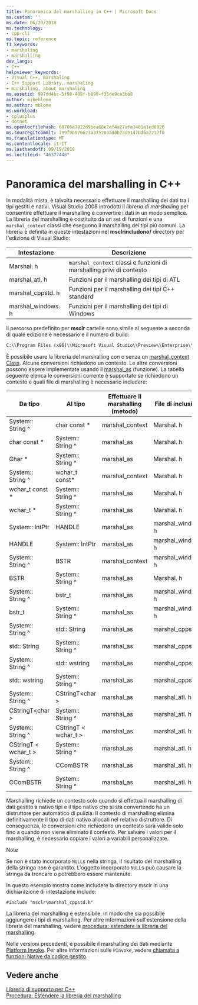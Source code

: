 ```yaml
---
title: Panoramica del marshalling in C++ | Microsoft Docs
ms.custom: ''
ms.date: 06/28/2018
ms.technology:
- cpp-cli
ms.topic: reference
f1_keywords:
- marshaling
- marshalling
dev_langs:
- C++
helpviewer_keywords:
- Visual C++, marshaling
- C++ Support Library, marshaling
- marshaling, about marshaling
ms.assetid: 997dd4bc-5f98-408f-b890-f35de9ce3bb8
author: mikeblome
ms.author: mblome
ms.workload:
- cplusplus
- dotnet
ms.openlocfilehash: 60706a7922d9bea68e2ef4a27afa1401a1cd6920
ms.sourcegitcommit: 799f9b976623a375203ad8b2ad5147bd6a2212f0
ms.translationtype: MT
ms.contentlocale: it-IT
ms.lasthandoff: 09/19/2018
ms.locfileid: "46377448"
---
```

# <a name="overview-of-marshaling-in-c"></a>Panoramica del marshalling in C++

In modalità mista, è talvolta necessario effettuare il marshalling dei dati tra i tipi gestiti e nativi. Visual Studio 2008 introdotti il *libreria di marshalling* per consentire effettuare il marshalling e convertire i dati in un modo semplice.  La libreria del marshalling è costituito da un set di funzioni e una `marshal_context` classi che eseguono il marshalling dei tipi più comuni. La libreria è definita in queste intestazioni nel **msclrincludono/** directory per l'edizione di Visual Studio:

|Intestazione|Descrizione|
|---------------|-----------------|
|Marshal. h|`marshal_context` classi e funzioni di marshalling privi di contesto|
|marshal_atl. h| Funzioni per il marshalling dei tipi di ATL|
|marshal_cppstd. h|Funzioni per il marshalling dei tipi C++ standard|
|marshal_windows. h|Funzioni per il marshalling dei tipi di Windows|

Il percorso predefinito per **msclr** cartelle sono simile al seguente a seconda di quale edizione è necessario e il numero di build:

```cmd
C:\\Program Files (x86)\\Microsoft Visual Studio\\Preview\\Enterprise\\VC\\Tools\\MSVC\\14.15.26528\\include\\msclr
```

È possibile usare la libreria del marshalling con o senza un [marshal_context Class](../dotnet/marshal-context-class.md). Alcune conversioni richiedono un contesto. Le altre conversioni possono essere implementate usando il [marshal_as](../dotnet/marshal-as.md) (funzione). La tabella seguente elenca le conversioni corrente è supportate se richiedono un contesto e quali file di marshalling è necessario includere:

|Da tipo|Al tipo|Effettuare il marshalling (metodo)|File di inclusione|
|---------------|-------------|--------------------|------------------|
|System:: String ^|char const \*|marshal_context|Marshal. h|
|char const \*|System:: String ^|marshal_as|Marshal. h|
|Char \*|System:: String ^|marshal_as|Marshal. h|
|System:: String ^|wchar_t const\*|marshal_context|Marshal. h|
|wchar_t const \*|System:: String ^|marshal_as|Marshal. h|
|wchar_t \*|System:: String ^|marshal_as|Marshal. h|
|System:: IntPtr|HANDLE|marshal_as|marshal_windows. h|
|HANDLE|System:: IntPtr|marshal_as|marshal_windows. h|
|System:: String ^|BSTR|marshal_context|marshal_windows. h|
|BSTR|System:: String ^|marshal_as|Marshal. h|
|System:: String ^|bstr_t|marshal_as|marshal_windows. h|
|bstr_t|System:: String ^|marshal_as|marshal_windows. h|
|System:: String ^|std:: String|marshal_as|marshal_cppstd. h|
|std:: String|System:: String ^|marshal_as|marshal_cppstd. h|
|System:: String ^|std:: wstring|marshal_as|marshal_cppstd. h|
|std:: wstring|System:: String ^|marshal_as|marshal_cppstd. h|
|System:: String ^|CStringT\<char >|marshal_as|marshal_atl. h|
|CStringT\<char >|System:: String ^|marshal_as|marshal_atl. h|
|System:: String ^|CStringT < wchar_t >|marshal_as|marshal_atl. h|
|CStringT < wchar_t >|System:: String ^|marshal_as|marshal_atl. h|
|System:: String ^|CComBSTR|marshal_as|marshal_atl. h|
|CComBSTR|System:: String ^|marshal_as|marshal_atl. h|

Marshalling richiede un contesto solo quando si effettua il marshalling di dati gestito a nativo tipi e il tipo nativo che si sta convertendo ha un distruttore per automatico di pulizia. Il contesto di marshalling elimina definitivamente il tipo di dati nativo allocati nel relativo distruttore. Di conseguenza, le conversioni che richiedono un contesto sarà valide solo fino a quando non viene eliminato il contesto. Per salvare i valori per il marshalling, è necessario copiare i valori a variabili personalizzate.

> [!NOTE]
>  Se non è stato incorporato `NULL`s nella stringa, il risultato del marshalling della stringa non è garantito. L'oggetto incorporato `NULL`s può causare la stringa da troncare o potrebbero essere mantenute.

In questo esempio mostra come includere la directory msclr in una dichiarazione di intestazione include:

`#include "msclr\marshal_cppstd.h"`

La libreria del marshalling è estensibile, in modo che sia possibile aggiungere i tipi di marshalling. Per altre informazioni sull'estensione della libreria del marshalling, vedere [procedura: estendere la libreria del marshalling](../dotnet/how-to-extend-the-marshaling-library.md).

Nelle versioni precedenti, è possibile il marshalling dei dati mediante [Platform Invoke](/dotnet/framework/interop/consuming-unmanaged-dll-functions). Per altre informazioni sulle `PInvoke`, vedere [chiamata a funzioni Native da codice gestito](../dotnet/calling-native-functions-from-managed-code.md).

## <a name="see-also"></a>Vedere anche

[Libreria di supporto per C++](../dotnet/cpp-support-library.md)<br/>
[Procedura: Estendere la libreria del marshalling](../dotnet/how-to-extend-the-marshaling-library.md)
